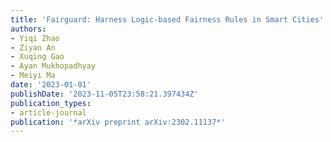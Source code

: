 ```yaml
---
title: 'Fairguard: Harness Logic-based Fairness Rules in Smart Cities'
authors:
- Yiqi Zhao
- Ziyan An
- Xuqing Gao
- Ayan Mukhopadhyay
- Meiyi Ma
date: '2023-01-01'
publishDate: '2023-11-05T23:58:21.397434Z'
publication_types:
- article-journal
publication: '*arXiv preprint arXiv:2302.11137*'
---
```

